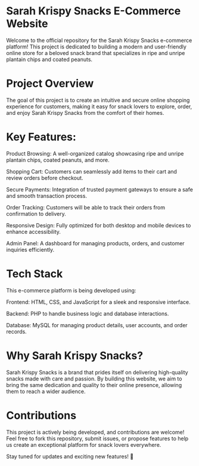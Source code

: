 # Sarah Krispy Snacks E-Commerce Website 
Welcome to the official repository for the Sarah Krispy Snacks e-commerce platform! This project is dedicated to building a modern and user-friendly online store for a beloved snack brand that specializes in ripe and unripe plantain chips and coated peanuts.

# Project Overview
The goal of this project is to create an intuitive and secure online shopping experience for customers, making it easy for snack lovers to explore, order, and enjoy Sarah Krispy Snacks from the comfort of their homes.

# Key Features:
Product Browsing: A well-organized catalog showcasing ripe and unripe plantain chips, coated peanuts, and more.

Shopping Cart: Customers can seamlessly add items to their cart and review orders before checkout.

Secure Payments: Integration of trusted payment gateways to ensure a safe and smooth transaction process.

Order Tracking: Customers will be able to track their orders from confirmation to delivery.

Responsive Design: Fully optimized for both desktop and mobile devices to enhance accessibility.

Admin Panel: A dashboard for managing products, orders, and customer inquiries efficiently.



# Tech Stack

This e-commerce platform is being developed using:

Frontend: HTML, CSS, and JavaScript for a sleek and responsive interface.

Backend: PHP to handle business logic and database interactions.

Database: MySQL for managing product details, user accounts, and order records.

# Why Sarah Krispy Snacks?

Sarah Krispy Snacks is a brand that prides itself on delivering high-quality snacks made with care and passion. By building this website, we aim to bring the same dedication and quality to their online presence, allowing them to reach a wider audience.

# Contributions
This project is actively being developed, and contributions are welcome! Feel free to fork this repository, submit issues, or propose features to help us create an exceptional platform for snack lovers everywhere.

Stay tuned for updates and exciting new features! 🎉
